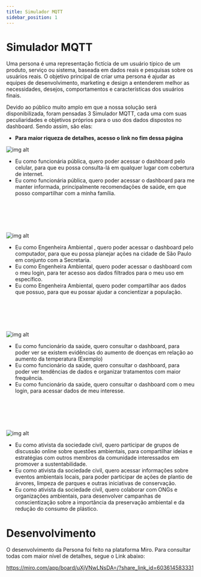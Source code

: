 ```yaml
---
title: Simulador MQTT
sidebar_position: 1
---
```


# Simulador MQTT

Uma persona é uma representação fictícia de um usuário típico de um produto, serviço ou sistema, baseada em dados reais e pesquisas sobre os usuários reais. O objetivo principal de criar uma persona é ajudar as equipes de desenvolvimento, marketing e design a entenderem melhor as necessidades, desejos, comportamentos e características dos usuários finais.

Devido ao público muito amplo em que a nossa solução será disponibilizada, foram pensadas 3 Simulador MQTT, cada uma com suas peculiaridades e objetivos próprios para o uso dos dados dispostos no dashboard. Sendo assim, são elas:

* **Para maior riqueza de detalhes, acesso o link no fim dessa página**

![img alt](/img/persona_1.jpg)

* Eu como funcionária pública, quero poder acessar o dashboard pelo celular, para que eu possa consulta-lá em qualquer lugar com cobertura de internet.
* Eu como funcionária pública, quero poder acessar o dashboard  para me manter informada, principalmente recomendações de saúde, em que posso compartilhar com a minha família.

<br></br>
<br></br>

![img alt](/img/persona_2.jpg)

* Eu como Engenheira Ambiental , quero poder acessar o dashboard pelo computador, para que eu possa planejar ações na cidade de São Paulo em conjunto com a Secretaria.
* Eu como Engenheira Ambiental, quero poder acessar o dashboard com o meu login, para ter acesso aos dados filtrados para o meu uso em específico.
* Eu como Engenheira Ambiental, quero poder compartilhar aos dados que possuo, para que eu possar ajudar a concientizar a população.

<br></br>
<br></br>

![img alt](/img/persona_3.jpg)

* Eu como funcionário da saúde, quero consultar o dashboard, para poder ver se existem evidências do aumento de doenças em relação ao aumento da temperatura (Exemplo)
* Eu como funcionário da saúde, quero consultar o dashboard, para poder ver tendências de dados e organizar tratamentos com maior frequência.
* Eu como funcionário da saúde, quero consultar o dashboard com o meu login, para acessar dados de meu interesse.

<br></br>
<br></br>

![img alt](/img/persona_4.jpg)

* Eu como ativista da sociedade civil, quero participar de grupos de discussão online sobre questões ambientais, para compartilhar ideias e estratégias com outros membros da comunidade interessados em promover a sustentabilidade.
* Eu como ativista da sociedade civil, quero acessar informações sobre eventos ambientais locais, para poder participar de ações de plantio de árvores, limpeza de parques e outras iniciativas de conservação.
* Eu como ativista da sociedade civil, quero colaborar com ONGs e organizações ambientais, para desenvolver campanhas de conscientização sobre a importância da preservação ambiental e da redução do consumo de plástico.

# Desenvolvimento

O desenvolvimento da Persona foi feito na plataforma Miro. Para consultar todas com maior nível de detalhes, segue o Link abaixo:

https://miro.com/app/board/uXjVNwLNsDA=/?share_link_id=603614583331
